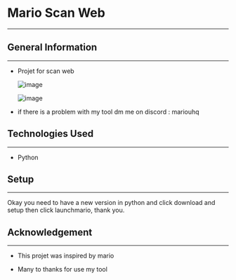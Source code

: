 <h1>Mario Scan Web</h1>
<hr><h2>General Information</h2>
<hr><ul>
<li>Projet for scan web</li>

  ![image](https://github.com/user-attachments/assets/ad7be92f-b261-4ef2-805b-4f1f36605789)

  ![image](https://github.com/user-attachments/assets/338b9e02-4238-4c3a-9673-db26ae8599a8)

</ul><ul>
<li>if there is a problem with my tool dm me on discord : mariouhq</li>
</ul><h2>Technologies Used</h2>
<hr><ul>
<li>Python</li>
</ul><h2>Setup</h2>
<hr><p>Okay you need to have a new version in python and click download and setup then click launchmario, thank you.</p><h2>Acknowledgement</h2>
<hr><ul>
<li>This projet was inspired by mario</li>
</ul><ul>
<li>Many to thanks for use my tool</li>
</ul>
